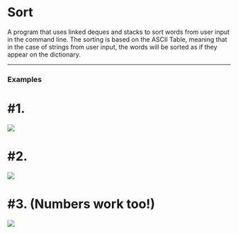 # Sort
A program that uses linked deques and stacks to sort words from user input in the command line. The sorting is based on the ASCII Table, meaning that in the case of strings from user input, the words will be sorted as if they appear on the dictionary.

---
### Examples
# #1.
<img src="https://user-images.githubusercontent.com/92064680/177210464-2d0994a5-6b24-4650-8dff-f9f8a2518968.png"> 

# #2.
<img src="https://user-images.githubusercontent.com/92064680/177211042-c31fd517-0fe8-41da-9191-fc4709eeab44.png">

# #3. (Numbers work too!)
<img src="https://user-images.githubusercontent.com/92064680/177211336-9903cda6-0033-4eb2-a617-d62dc17db799.png">
